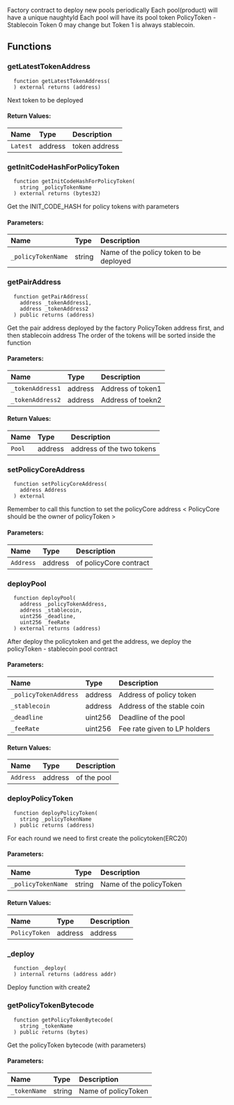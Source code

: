 
Factory contract to deploy new pools periodically
     Each pool(product) will have a unique naughtyId
     Each pool will have its pool token
     PolicyToken - Stablecoin
     Token 0 may change but Token 1 is always stablecoin.

## Functions
### getLatestTokenAddress
```solidity
  function getLatestTokenAddress(
  ) external returns (address)
```
Next token to be deployed



#### Return Values:
| Name                           | Type          | Description                                                                  |
| :----------------------------- | :------------ | :--------------------------------------------------------------------------- |
|`Latest`| address | token address
### getInitCodeHashForPolicyToken
```solidity
  function getInitCodeHashForPolicyToken(
    string _policyTokenName
  ) external returns (bytes32)
```
Get the INIT_CODE_HASH for policy tokens with parameters


#### Parameters:
| Name | Type | Description                                                          |
| :--- | :--- | :------------------------------------------------------------------- |
|`_policyTokenName` | string | Name of the policy token to be deployed

### getPairAddress
```solidity
  function getPairAddress(
    address _tokenAddress1,
    address _tokenAddress2
  ) public returns (address)
```
Get the pair address deployed by the factory
        PolicyToken address first, and then stablecoin address
        The order of the tokens will be sorted inside the function


#### Parameters:
| Name | Type | Description                                                          |
| :--- | :--- | :------------------------------------------------------------------- |
|`_tokenAddress1` | address | Address of token1
|`_tokenAddress2` | address | Address of toekn2

#### Return Values:
| Name                           | Type          | Description                                                                  |
| :----------------------------- | :------------ | :--------------------------------------------------------------------------- |
|`Pool`| address | address of the two tokens
### setPolicyCoreAddress
```solidity
  function setPolicyCoreAddress(
    address Address
  ) external
```
Remember to call this function to set the policyCore address
        < PolicyCore should be the owner of policyToken >


#### Parameters:
| Name | Type | Description                                                          |
| :--- | :--- | :------------------------------------------------------------------- |
|`Address` | address | of policyCore contract

### deployPool
```solidity
  function deployPool(
    address _policyTokenAddress,
    address _stablecoin,
    uint256 _deadline,
    uint256 _feeRate
  ) external returns (address)
```
After deploy the policytoken and get the address,
        we deploy the policyToken - stablecoin pool contract


#### Parameters:
| Name | Type | Description                                                          |
| :--- | :--- | :------------------------------------------------------------------- |
|`_policyTokenAddress` | address | Address of policy token
|`_stablecoin` | address | Address of the stable coin
|`_deadline` | uint256 | Deadline of the pool
|`_feeRate` | uint256 | Fee rate given to LP holders

#### Return Values:
| Name                           | Type          | Description                                                                  |
| :----------------------------- | :------------ | :--------------------------------------------------------------------------- |
|`Address`| address | of the pool
### deployPolicyToken
```solidity
  function deployPolicyToken(
    string _policyTokenName
  ) public returns (address)
```
For each round we need to first create the policytoken(ERC20)


#### Parameters:
| Name | Type | Description                                                          |
| :--- | :--- | :------------------------------------------------------------------- |
|`_policyTokenName` | string | Name of the policyToken

#### Return Values:
| Name                           | Type          | Description                                                                  |
| :----------------------------- | :------------ | :--------------------------------------------------------------------------- |
|`PolicyToken`| address | address
### _deploy
```solidity
  function _deploy(
  ) internal returns (address addr)
```
Deploy function with create2



### getPolicyTokenBytecode
```solidity
  function getPolicyTokenBytecode(
    string _tokenName
  ) public returns (bytes)
```
Get the policyToken bytecode (with parameters)


#### Parameters:
| Name | Type | Description                                                          |
| :--- | :--- | :------------------------------------------------------------------- |
|`_tokenName` | string | Name of policyToken

